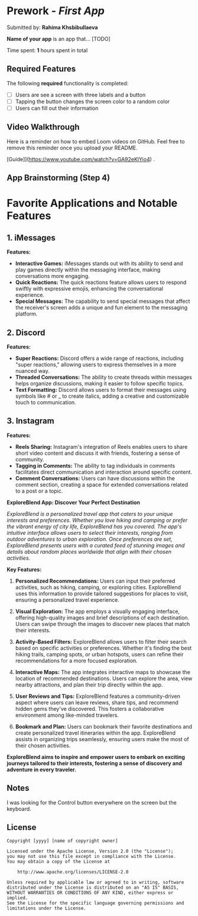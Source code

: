 # Prework - *First App*

Submitted by: **Rahima Khsbibullaeva**

**Name of your app** is an app that... [TODO] 

Time spent: **1** hours spent in total

## Required Features

The following **required** functionality is completed:

- [ ] Users are see a screen with three labels and a button
- [ ] Tapping the button changes the screen color to a random color
- [ ] Users can fill out their information
## Video Walkthrough

Here is a reminder on how to embed Loom videos on GitHub. Feel free to remove this reminder once you upload your README. 

[Guide]](https://www.youtube.com/watch?v=GA92eKlYio4) .

## App Brainstorming (Step 4)

# Favorite Applications and Notable Features

## 1. iMessages

**Features:**
- **Interactive Games:** iMessages stands out with its ability to send and play games directly within the messaging interface, making conversations more engaging.
- **Quick Reactions:** The quick reactions feature allows users to respond swiftly with expressive emojis, enhancing the conversational experience.
- **Special Messages:** The capability to send special messages that affect the receiver's screen adds a unique and fun element to the messaging platform.

## 2. Discord

**Features:**
- **Super Reactions:** Discord offers a wide range of reactions, including "super reactions," allowing users to express themselves in a more nuanced way.
- **Threaded Conversations:** The ability to create threads within messages helps organize discussions, making it easier to follow specific topics.
- **Text Formatting:** Discord allows users to format their messages using symbols like # or _ to create italics, adding a creative and customizable touch to communication.

## 3. Instagram

**Features:**
- **Reels Sharing:** Instagram's integration of Reels enables users to share short video content and discuss it with friends, fostering a sense of community.
- **Tagging in Comments:** The ability to tag individuals in comments facilitates direct communication and interaction around specific content.
- **Comment Conversations:** Users can have discussions within the comment section, creating a space for extended conversations related to a post or a topic.



**ExploreBlend App: Discover Your Perfect Destination**

*ExploreBlend is a personalized travel app that caters to your unique interests and preferences. Whether you love hiking and camping or prefer the vibrant energy of city life, ExploreBlend has you covered. The app's intuitive interface allows users to select their interests, ranging from outdoor adventures to urban exploration. Once preferences are set, ExploreBlend presents users with a curated feed of stunning images and details about random places worldwide that align with their chosen activities.*

**Key Features:**

1. **Personalized Recommendations:** Users can input their preferred activities, such as hiking, camping, or exploring cities. ExploreBlend uses this information to provide tailored suggestions for places to visit, ensuring a personalized travel experience.

2. **Visual Exploration:** The app employs a visually engaging interface, offering high-quality images and brief descriptions of each destination. Users can swipe through the images to discover new places that match their interests.

3. **Activity-Based Filters:** ExploreBlend allows users to filter their search based on specific activities or preferences. Whether it's finding the best hiking trails, camping spots, or urban hotspots, users can refine their recommendations for a more focused exploration.

4. **Interactive Maps:** The app integrates interactive maps to showcase the location of recommended destinations. Users can explore the area, view nearby attractions, and plan their trip directly within the app.

5. **User Reviews and Tips:** ExploreBlend features a community-driven aspect where users can leave reviews, share tips, and recommend hidden gems they've discovered. This fosters a collaborative environment among like-minded travelers.

6. **Bookmark and Plan:** Users can bookmark their favorite destinations and create personalized travel itineraries within the app. ExploreBlend assists in organizing trips seamlessly, ensuring users make the most of their chosen activities.

**ExploreBlend aims to inspire and empower users to embark on exciting journeys tailored to their interests, fostering a sense of discovery and adventure in every traveler.**

## Notes


I was looking for the Control button everywhere on the screen but the keyboard. 

## License

    Copyright [yyyy] [name of copyright owner]

    Licensed under the Apache License, Version 2.0 (the "License");
    you may not use this file except in compliance with the License.
    You may obtain a copy of the License at

        http://www.apache.org/licenses/LICENSE-2.0

    Unless required by applicable law or agreed to in writing, software
    distributed under the License is distributed on an "AS IS" BASIS,
    WITHOUT WARRANTIES OR CONDITIONS OF ANY KIND, either express or implied.
    See the License for the specific language governing permissions and
    limitations under the License.

